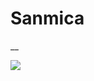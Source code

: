 <!-- wiki-header-section:start -->
# Sanmica
__



<img src="wiki_images/.png"><i></i></img>

<!-- wiki-header-section:end -->

<!-- not-for-live-publishing:start -->
<!-- obsidian-pull:start -->

<!-- obsidian-pull:end -->
<!-- not-for-live-publishing:end -->